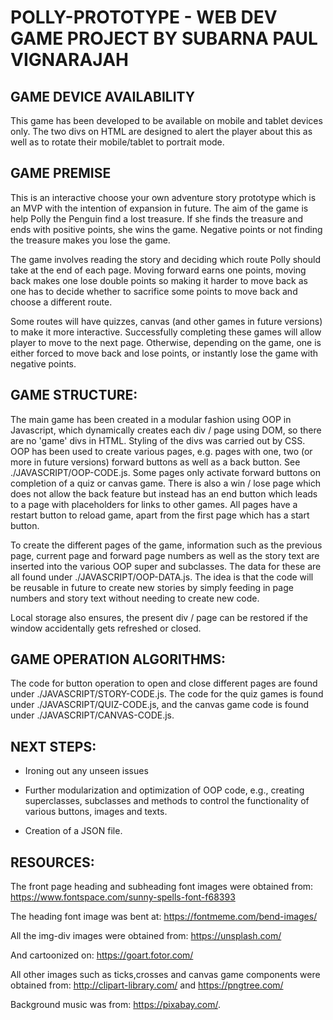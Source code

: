 
# POLLY-PROTOTYPE - WEB DEV GAME PROJECT BY SUBARNA PAUL VIGNARAJAH

## GAME DEVICE AVAILABILITY

This game has been developed to be available on mobile and tablet devices only. The two divs on HTML are designed to alert the player about this as well as to rotate their mobile/tablet to portrait mode.

## GAME PREMISE

This is an interactive choose your own adventure story prototype which is an MVP with the intention of expansion in future.
The aim of the game is help Polly the Penguin find a lost treasure. If she finds the treasure and ends with positive points, she wins the game. Negative points or not finding the treasure makes you lose the game.

The game involves reading the story and deciding which route Polly should take at the end of each page.
Moving forward earns one points, moving back makes one lose double points so making it harder to move back as one has to decide whether to sacrifice some points to move back and choose a different route. 

Some routes will have quizzes, canvas (and other games in future versions) to make it more interactive.
Successfully completing these games will allow player to move to the next page. Otherwise, depending on the game, one is either
forced to move back and lose points, or instantly lose the game with negative points.

## GAME STRUCTURE:

The main game has been created in a modular fashion using OOP in Javascript, which dynamically creates each div / page using DOM, so there are no 'game' divs in HTML. Styling of the divs was carried out by CSS. OOP has been used to create various pages, e.g. pages with one, two (or more in future versions) forward buttons as well as a back button. See ./JAVASCRIPT/OOP-CODE.js. Some pages only activate forward buttons on completion of a quiz or canvas game. There is also a win / lose page which does not allow the back feature but instead has an end button which leads to a page with placeholders for links to other games. All pages have a restart button to reload game, apart from the first page which has a start button. 

To create the different pages of the game, information such as the previous page, current page and forward page numbers as well as the story text are inserted into the various OOP super and subclasses. The data for these are all found under ./JAVASCRIPT/OOP-DATA.js. The idea is that the code will be reusable in future to create new stories by simply feeding in page numbers and story text without needing to create new code. 

Local storage also ensures, the present div / page can be restored if the window accidentally gets refreshed or closed.

## GAME OPERATION ALGORITHMS:

The code for button operation to open and close different pages are found under ./JAVASCRIPT/STORY-CODE.js. The code for the quiz games is found under ./JAVASCRIPT/QUIZ-CODE.js, and the canvas game code is found under ./JAVASCRIPT/CANVAS-CODE.js.

## NEXT STEPS:

- Ironing out any unseen issues

- Further modularization and optimization of OOP code, e.g., creating superclasses, subclasses and methods to control the functionality of various buttons, images and texts. 

- Creation of a JSON file. 

## RESOURCES:

The front page heading and subheading font images were obtained from: 
https://www.fontspace.com/sunny-spells-font-f68393

The heading font image was bent at: 
https://fontmeme.com/bend-images/

All the img-div images were obtained from: 
https://unsplash.com/

And cartoonized on:
https://goart.fotor.com/

All other images such as ticks,crosses and canvas game components were obtained from: 
http://clipart-library.com/ and https://pngtree.com/

Background music was from: 
https://pixabay.com/.

